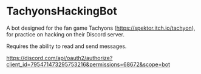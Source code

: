 # TachyonsHackingBot
A bot designed for the fan game Tachyons (https://spektor.itch.io/tachyon), for practice on hacking on their Discord server.

Requires the ability to read and send messages.

https://discord.com/api/oauth2/authorize?client_id=795471473295753216&permissions=68672&scope=bot
